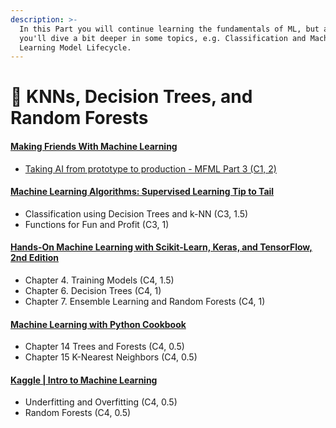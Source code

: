 ```yaml
---
description: >-
  In this Part you will continue learning the fundamentals of ML, but also
  you'll dive a bit deeper in some topics, e.g. Classification and Machine
  Learning Model Lifecycle.
---
```


# 🎰 KNNs, Decision Trees, and Random Forests

#### [Making Friends With Machine Learning](https://towardsdatascience.com/making-friends-with-machine-learning-5e28d5205a29) <a href="#making-friends-with-machine-learning" id="making-friends-with-machine-learning"></a>

* [Taking AI from prototype to production - MFML Part 3 (C1, 2)](https://youtu.be/fwK5xKUwQbw)

#### [Machine Learning Algorithms: Supervised Learning Tip to Tail](https://www.coursera.org/learn/machine-learning-classification-algorithms) <a href="#machine-learning-algorithms-supervised-learning-tip-to-tail" id="machine-learning-algorithms-supervised-learning-tip-to-tail"></a>

* Classification using Decision Trees and k-NN (C3, 1.5)
* Functions for Fun and Profit (C3, 1)

#### [Hands-On Machine Learning with Scikit-Learn, Keras, and TensorFlow, 2nd Edition](https://www.pdfdrive.com/handson-machine-learning-with-scikitlearn-and-tensorflow-2e-e189685098.html) <a href="#hands-on-machine-learning-with-scikit-learn-keras-and-tensorflow-2nd-edition" id="hands-on-machine-learning-with-scikit-learn-keras-and-tensorflow-2nd-edition"></a>

* Chapter 4. Training Models (C4, 1.5)
* Chapter 6. Decision Trees (C4, 1)
* Chapter 7. Ensemble Learning and Random Forests (C4, 1)

#### [Machine Learning with Python Cookbook](https://drive.google.com/file/d/1vM8FPZeeg1nBXSHAJ4c-tK05PVLCYrb2/view?usp=sharing) <a href="#machine-learning-with-python-cookbook" id="machine-learning-with-python-cookbook"></a>

* Chapter 14 Trees and Forests (C4, 0.5)
* Chapter 15 K-Nearest Neighbors (C4, 0.5)

#### [Kaggle | Intro to Machine Learning](https://www.kaggle.com/learn/intro-to-machine-learning) <a href="#kaggle--intro-to-machine-learning" id="kaggle--intro-to-machine-learning"></a>

* Underfitting and Overfitting (C4, 0.5)
* Random Forests (C4, 0.5)
